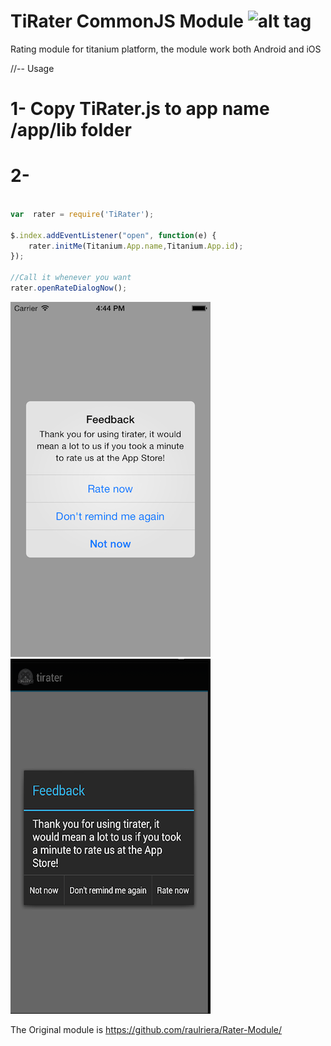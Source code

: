 TiRater  CommonJS Module ![alt tag](http://www-static.appcelerator.com/badges/titanium-git-badge-sq.png)
=======

Rating module for titanium platform, the module work both Android and iOS

 //-- Usage 
 
 # 1- Copy TiRater.js to app name /app/lib folder
 
 
 # 2- 
 
```javascript

var  rater = require('TiRater');

$.index.addEventListener("open", function(e) {
    rater.initMe(Titanium.App.name,Titanium.App.id);
});

//Call it whenever you want
rater.openRateDialogNow();

```

![alt tag](https://raw.githubusercontent.com/abada/TiRater/master/ios.png)
![alt tag](https://raw.githubusercontent.com/abada/TiRater/master/android.png)

The Original module is https://github.com/raulriera/Rater-Module/

